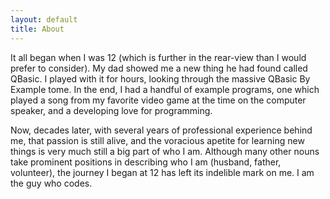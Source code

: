 ```yaml
---
layout: default
title: About
---
```


It all began when I was 12 (which is further in the rear-view than I would prefer to consider). My dad showed me a new thing he had found called QBasic. I played with it for hours, looking through the massive QBasic By Example tome.  In the end, I had a handful of example programs, one which played a song from my favorite video game at the time on the computer speaker, and a developing love for programming.

Now, decades later, with several years of professional experience behind me, that passion is still alive, and the voracious apetite for learning new things is very much still a big part of who I am.  Although many other nouns take prominent positions in describing who I am (husband, father, volunteer), the journey I began at 12 has left its indelible mark on me. I am the guy who codes.